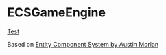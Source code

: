 # ECSGameEngine
[Test](https://github.com/gyoce/ECSGameEngine/actions/workflows/cmake.yml/badge.svg)

Based on [Entity Component System by Austin Morlan](https://code.austinmorlan.com/austin/2019-ecs)
